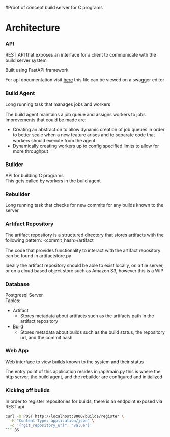 #Proof of concept build server for C programs

# Architecture
###  API
REST API that exposes an interface for a client to communicate with the build server system  

Built using FastAPI framework

For api documentation visit [here](./openapi.json) this file can be viewed on a swagger editor
###  Build Agent
Long running task that manages jobs and workers  

The build agent maintains a job queue and assigns workers to jobs  
Improvements that could be made are: 
- Creating an abstraction to allow dynamic creation of job queues in order to better scale when a new feature arises and to separate code that workers should execute from the agent
- Dynamically creating workers up to config specified limits to allow for more throughput
###  Builder
API for building C programs  
This gets called by workers in the build agent
### Rebuilder
Long running task that checks for new commits for any builds known to the server
### Artifact Repository
The artifact repository is a structured directory that stores artifacts with the following pattern: <commit_hash>/artifact  

The code that provides functionality to interact with the artifact repository can be found in artifactstore.py  

Ideally the artifact repository should be able to exist locally, on a file server, or on a cloud based object store such as Amazon S3, however this is a WIP
###  Database
Postgresql Server  
Tables:
- Artifact
    - Stores metadata about artifacts such as the artifacts path in the artifact repository
- Build
    - Stores metadata about builds such as the build status, the repository url, and the commit hash

### Web App
Web interface to view builds known to the system and their status

The entry point of this application resides in /api/main.py this is where the http server, the build agent, and the rebuilder are configured and initialized

### Kicking off builds
In order to register repositories for builds, there is an endpoint exposed via REST api  
```bash
curl -X POST http://localhost:8000/builds/register \
  -H "Content-Type: application/json" \
  -d '{"git_repository_url": "value"}'
``` BS
